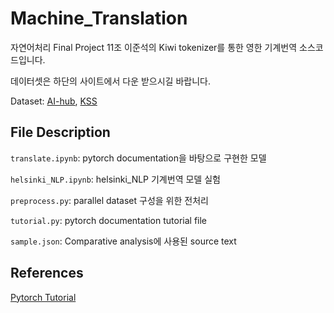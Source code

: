 # Machine_Translation
자연어처리 Final Project 11조 이준석의 Kiwi tokenizer를 통한 영한 기계번역 소스코드입니다.

데이터셋은 하단의 사이트에서 다운 받으시길 바랍니다.

Dataset: [AI-hub](https://aihub.or.kr/aihubdata/data/view.do?currMenu=115&topMenu=100&aihubDataSe=realm&dataSetSn=71265), [KSS](https://drive.google.com/drive/folders/1raRMzIkStQpiU-kbwLJkh5DlDLgAnfUc?usp=drive_link)

## File Description
`translate.ipynb`: pytorch documentation을 바탕으로 구현한 모델

`helsinki_NLP.ipynb`: helsinki_NLP 기계번역 모델 실험

`preprocess.py`: parallel dataset 구성을 위한 전처리

`tutorial.py`: pytorch documentation tutorial file

`sample.json`: Comparative analysis에 사용된 source text

## References
[Pytorch Tutorial](https://pytorch.org/tutorials/beginner/translation_transformer.html)
